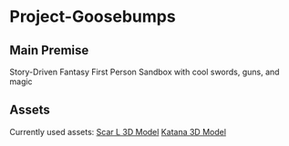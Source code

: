 # Project-Goosebumps

## Main Premise
Story-Driven Fantasy First Person Sandbox with cool swords, guns, and magic

## Assets
Currently used assets:
[Scar L 3D Model](https://www.cgtrader.com/free-3d-models/military/gun/scar-l-01574b59-91cf-4a67-902c-fe52300fff9d)
[Katana 3D Model](https://www.cgtrader.com/free-3d-models/military/melee/touken-ranbu-mikazuki-munechika-sword)